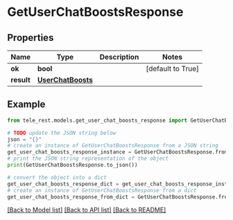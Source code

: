 # GetUserChatBoostsResponse


## Properties

Name | Type | Description | Notes
------------ | ------------- | ------------- | -------------
**ok** | **bool** |  | [default to True]
**result** | [**UserChatBoosts**](UserChatBoosts.md) |  | 

## Example

```python
from tele_rest.models.get_user_chat_boosts_response import GetUserChatBoostsResponse

# TODO update the JSON string below
json = "{}"
# create an instance of GetUserChatBoostsResponse from a JSON string
get_user_chat_boosts_response_instance = GetUserChatBoostsResponse.from_json(json)
# print the JSON string representation of the object
print(GetUserChatBoostsResponse.to_json())

# convert the object into a dict
get_user_chat_boosts_response_dict = get_user_chat_boosts_response_instance.to_dict()
# create an instance of GetUserChatBoostsResponse from a dict
get_user_chat_boosts_response_from_dict = GetUserChatBoostsResponse.from_dict(get_user_chat_boosts_response_dict)
```
[[Back to Model list]](../README.md#documentation-for-models) [[Back to API list]](../README.md#documentation-for-api-endpoints) [[Back to README]](../README.md)


